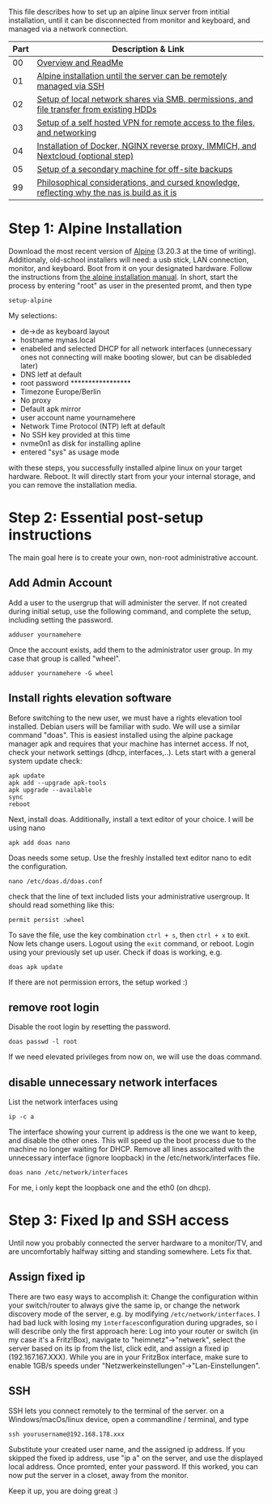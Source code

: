 This file describes how to set up an alpine linux server from intitial installation, until it can be disconnected from monitor and keyboard, and managed via a network connection.

| Part | Description & Link|
| ----------- | ----------- |
| 00 | [Overview and ReadMe](https://github.com/pubbelfiesch/SAHS/) |
| 01 | [Alpine installation until the server can be remotely managed via SSH](part_1.md) | 
| 02 | [Setup of local network shares via SMB, permissions, and file transfer from existing HDDs](part_2.md) |
| 03 | [Setup of a self hosted VPN for remote access to the files, and networking](part_3.md) |
| 04 | [Installation of Docker, NGINX reverse proxy, IMMICH, and Nextcloud (optional step)](part_4.md) |
| 05 | [Setup of a secondary machine for off-site backups](part_5.md) |
| 99 | [Philosophical considerations, and cursed knowledge, reflecting why the nas is build as it is](part_99)

# Step 1: Alpine Installation
Download the most recent version of [Alpine](https://www.alpinelinux.org/downloads/ "Alpine Linux Download") (3.20.3 at the time of writing). Additionaly, old-school installers will need: a usb stick, LAN connection, monitor, and keyboard. Boot from it on your designated hardware. Follow the instructions from [the alpine installation manual](https://wiki.alpinelinux.org/wiki/Installation). In short, start the process by entering "root" as user in the presented promt, and then type
```
setup-alpine
```
My selections:
- de->de as keyboard layout
- hostname mynas.local
- enabeled and selected DHCP for all network interfaces (unnecessary ones not connecting will make booting slower, but can be disableded later)
- DNS letf at default
- root password *****************
- Timezone Europe/Berlin
- No proxy
- Default apk mirror
- user account name yournamehere
- Network Time Protocol (NTP) left at default
- No SSH key provided at this time
- nvme0n1 as disk for installing apline
- entered "sys" as usage mode
  
with these steps, you successfully installed alpine linux on your target hardware. Reboot. It will directly start from your your internal storage, and you can remove the installation media.

# Step 2: Essential post-setup instructions
The main goal here is to create your own, non-root administrative account.
## Add Admin Account
Add a user to the usergrup that will administer the server. If not created during initial setup, use the following command, and complete the setup, including setting the password.
```
adduser yournamehere
```
Once the account exists, add them to the administrator user group. In my case that group is called "wheel".
```
adduser yournamehere -G wheel
```
## Install rights elevation software
Before switching to the new user, we must have a rights elevation tool installed. Debian users will be familiar with sudo. We will use a similar command "doas". This is easiest installed using the alpine package manager apk and requires that your machine has internet access. If not, check your network settings (dhcp, interfaces,..). Lets start with a general system update check:
```
apk update
apk add --upgrade apk-tools
apk upgrade --available
sync
reboot
```
Next, install doas. Additionally, install a text editor of your choice. I will be using nano
```
apk add doas nano
```
Doas needs some setup. Use the freshly installed text editor nano to edit the configuration.
```
nano /etc/doas.d/doas.conf
```
check that the line of text included lists your administrative usergroup. It should read something like this:
```
permit persist :wheel
```
To save the file, use the key combination `ctrl + s`, then `ctrl + x` to exit.  
Now lets change users. Logout using the `exit` command, or reboot. Login using your previously set up user. Check if doas is working, e.g.
```
doas apk update
```
If there are not permission errors, the setup worked :)

## remove root login
Disable the root login by resetting the password.
```
doas passwd -l root
```
If we need elevated privileges from now on, we will use the doas command.

## disable unnecessary network interfaces
List the network interfaces using
```
ip -c a
```
The interface showing your current ip address is the one we want to keep, and disable the other ones. This will speed up the boot process due to the machine no longer waiting for DHCP. Remove all lines assocaited with the unnecessary interface (ignore loopback) in the /etc/network/interfaces file.
```
doas nano /etc/network/interfaces
```
For me, i only kept the loopback one and the eth0 (on dhcp).

# Step 3: Fixed Ip and SSH access
Until now you probably connected the server hardware to a monitor/TV, and are uncomfortably halfway sitting and standing somewhere. Lets fix that.
## Assign fixed ip
There are two easy ways to accomplish it: Change the configuration within your switch/router to always give the same ip, or change the network discovery mode of the server, e.g. by modifying `/etc/network/interfaces`. I had bad luck with losing my `ìnterfaces`configuration during upgrades, so i will describe only the first approach here:
Log into your router or switch (in my case it's a Fritz!Box), navigate to "heimnetz"->"netwerk", select the server based on its ip from the list, click edit, and assign a fixed ip (192.167.167.XXX). While you are in your FritzBox interface, make sure to enable 1GB/s speeds under "Netzwerkeinstellungen"->"Lan-Einstellungen".
## SSH
SSH lets you connect remotely to the terminal of the server. on a Windows/macOs/linux device, open a commandline / terminal, and type
```
ssh yourusername@192.168.178.xxx
```
Substitute your created user name, and the assigned ip address. If you skipped the fixed ip address, use "ip a" on the server, and use the displayed local address. Once promted, enter your password. If this worked, you can now put the server in a closet, away from the monitor.

Keep it up, you are doing great :)
